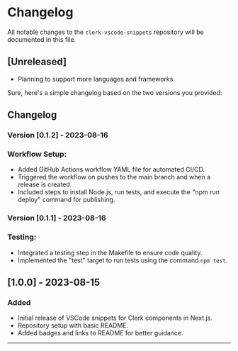

# Changelog

All notable changes to the `clerk-vscode-snippets` repository will be documented in this file.

## [Unreleased]

- Planning to support more languages and frameworks.

Sure, here's a simple changelog based on the two versions you provided:

## Changelog

### Version [0.1.2] - 2023-08-16
### Workflow Setup:
  - Added GitHub Actions workflow YAML file for automated CI/CD.
  - Triggered the workflow on pushes to the main branch and when a release is created.
  - Included steps to install Node.js, run tests, and execute the "npm run deploy" command for publishing.

### Version [0.1.1] - 2023-08-16

### Testing:
  - Integrated a testing step in the Makefile to ensure code quality.
  - Implemented the "test" target to run tests using the command `npm test`.

## [1.0.0] - 2023-08-15

### Added

- Initial release of VSCode snippets for Clerk components in Next.js.
- Repository setup with basic README.
- Added badges and links to README for better guidance.

---
